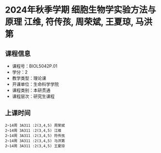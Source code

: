 # 2024年秋季学期 细胞生物学实验方法与原理 江维, 符传孩, 周荣斌, 王夏琼, 马洪第






## 课程信息

- 课程号：BIOL5042P.01
- 学分：2
- 教学类型：理论课
- 开课单位：生命科学学院
- 课程类别：本研贯通
- 课程层次：研究生课程

## 上课时间

```
2~14周 3A311 :2(3,4,5) 周荣斌
2~14周 3A311 :2(3,4,5) 江维
2~14周 3A311 :2(3,4,5) 符传孩
2~14周 3A311 :2(3,4,5) 马洪第
2~14周 3A311 :2(3,4,5) 王夏琼
```

